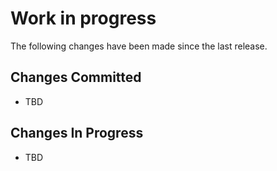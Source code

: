 # Work in progress
The following changes have been made since the last release.

## Changes Committed
  * TBD

## Changes In Progress
  * TBD

